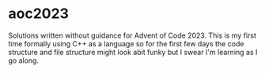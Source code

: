 # aoc2023
Solutions written without guidance for Advent of Code 2023. This is my first time formally using C++ as a language so for the first few days the code structure and file structure might look abit funky but I swear I'm learning as I go along.
